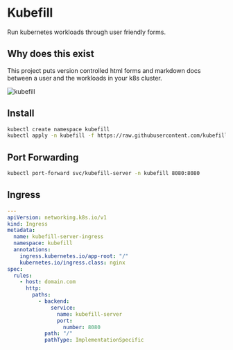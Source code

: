 # Kubefill

Run kubernetes workloads through user friendly forms.

## Why does this exist

This project puts version controlled html forms and markdown docs between a user and the workloads in your k8s cluster.

![kubefill](https://user-images.githubusercontent.com/849403/219342375-d6798267-4eee-4c5b-b877-e163dbf012cf.jpg)

## Install

```bash
kubectl create namespace kubefill
kubectl apply -n kubefill -f https://raw.githubusercontent.com/kubefill/kubefill/main/manifests/install.yaml
```

## Port Forwarding

```bash
kubectl port-forward svc/kubefill-server -n kubefill 8080:8080
```

## Ingress

```yaml
---
apiVersion: networking.k8s.io/v1
kind: Ingress
metadata:
  name: kubefill-server-ingress
  namespace: kubefill
  annotations:
    ingress.kubernetes.io/app-root: "/"
    kubernetes.io/ingress.class: nginx
spec:
  rules:
    - host: domain.com
      http:
        paths:
          - backend:
              service:
                name: kubefill-server
                port:
                  number: 8080
            path: "/"
            pathType: ImplementationSpecific
```
